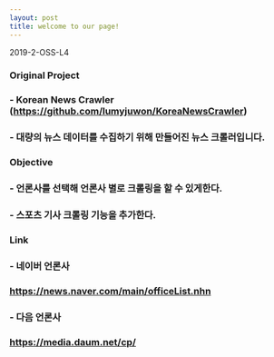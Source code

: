 ```yaml
---
layout: post
title: welcome to our page!
---
```

2019-2-OSS-L4

###  Original Project
### - Korean News Crawler (https://github.com/lumyjuwon/KoreaNewsCrawler)
### - 대량의 뉴스 데이터를 수집하기 위해 만들어진 뉴스 크롤러입니다.

### Objective

### - 언론사를 선택해 언론사 별로 크롤링을 할 수 있게한다.
### - 스포츠 기사 크롤링 기능을 추가한다.

### Link

### - 네이버 언론사
###     https://news.naver.com/main/officeList.nhn
### - 다음 언론사
###     https://media.daum.net/cp/
